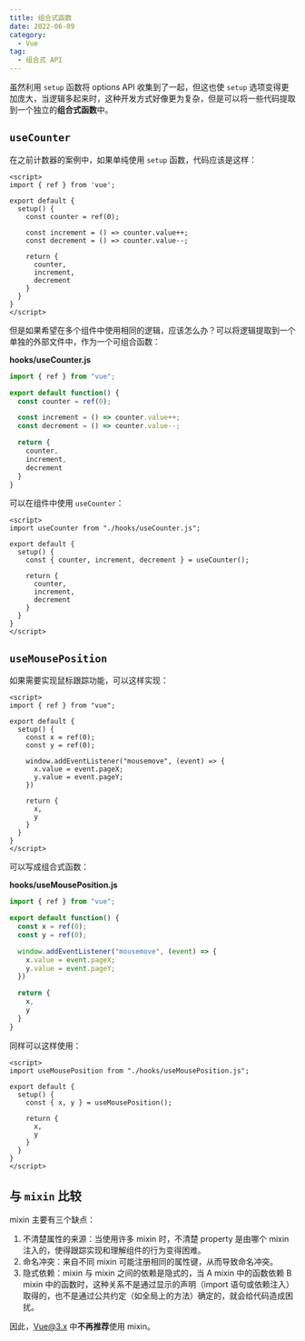 ```yaml
---
title: 组合式函数
date: 2022-06-09
category:
  - Vue
tag:
  - 组合式 API
---
```


虽然利用 `setup` 函数将 options API 收集到了一起，但这也使 `setup` 选项变得更加庞大，当逻辑多起来时，这种开发方式好像更为复杂，但是可以将一些代码提取到一个独立的**组合式函数**中。

## `useCounter`

在之前计数器的案例中，如果单纯使用 `setup` 函数，代码应该是这样：

```vue
<script>
import { ref } from 'vue';

export default {
  setup() {
    const counter = ref(0);

    const increment = () => counter.value++;
    const decrement = () => counter.value--;

    return {
      counter,
      increment,
      decrement
    }
  }
}
</script>
```

但是如果希望在多个组件中使用相同的逻辑，应该怎么办？可以将逻辑提取到一个单独的外部文件中，作为一个可组合函数：

**hooks/useCounter.js**

```js
import { ref } from "vue";

export default function() {
  const counter = ref(0);

  const increment = () => counter.value++;
  const decrement = () => counter.value--;

  return {
    counter,
    increment,
    decrement
  }
}
```

可以在组件中使用 `useCounter`：

```vue
<script>
import useCounter from "./hooks/useCounter.js";

export default {
  setup() {
    const { counter, increment, decrement } = useCounter();

    return {
      counter,
      increment,
      decrement
    }
  }
}
</script>
```

## `useMousePosition`

如果需要实现鼠标跟踪功能，可以这样实现：

```vue
<script>
import { ref } from "vue";

export default {
  setup() {
    const x = ref(0);
    const y = ref(0);

    window.addEventListener("mousemove", (event) => {
      x.value = event.pageX;
      y.value = event.pageY;
    })

    return {
      x,
      y
    }
  }
}
</script>
```

可以写成组合式函数：

**hooks/useMousePosition.js**

```js
import { ref } from "vue";

export default function() {
  const x = ref(0);
  const y = ref(0);

  window.addEventListener("mousemove", (event) => {
    x.value = event.pageX;
    y.value = event.pageY;
  })

  return {
    x,
    y
  }
}
```

同样可以这样使用：

```vue
<script>
import useMousePosition from "./hooks/useMousePosition.js";

export default {
  setup() {
    const { x, y } = useMousePosition();

    return {
      x,
      y
    }
  }
}
</script>
```

## 与 `mixin` 比较

mixin 主要有三个缺点：

1. 不清楚属性的来源：当使用许多 mixin 时，不清楚 property 是由哪个 mixin 注入的，使得跟踪实现和理解组件的行为变得困难。
2. 命名冲突：来自不同 mixin 可能注册相同的属性键，从而导致命名冲突。
3. 隐式依赖：mixin 与 mixin 之间的依赖是隐式的，当 A mixin 中的函数依赖 B mixin 中的函数时，这种关系不是通过显示的声明（import 语句或依赖注入）取得的，也不是通过公共约定（如全局上的方法）确定的，就会给代码造成困扰。

因此，Vue@3.x 中**不再推荐**使用 mixin。